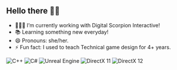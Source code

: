 ## Hello there 👋🏽
- 👩🏽‍💻 I’m currently working with Digital Scorpion Interactive!
- 📚 Learning something new everyday!
- 😄 Pronouns: she/her.
- ⚡ Fun fact: I used to teach Technical game design for 4+ years.

![C++](https://img.shields.io/badge/C++-000000?style=for-the-badge&logo=c%2B%2B&logoColor=white)
![C#](https://img.shields.io/badge/C%23-000000?style=for-the-badge&logo=csharp&logoColor=white)
![Unreal Engine](https://img.shields.io/badge/Unreal%20Engine-000000?style=for-the-badge&logo=unrealengine&logoColor=white)
![DirectX 11](https://img.shields.io/badge/DirectX-11-000000?style=for-the-badge&logo=microsoft&logoColor=white)
![DirectX 12](https://img.shields.io/badge/DirectX-12-000000?style=for-the-badge&logo=microsoft&logoColor=white)


<!--
**Datonlinegamer/Datonlinegamer** is a ✨ _special_ ✨ repository because its `README.md` (this file) appears on your GitHub profile.

Here are some ideas to get you started:

- 🔭 I’m currently working on ...
- 🌱 I’m currently learning ...
- 📫 How to reach me: ...
- 😄 Pronouns: ...
- ⚡ Fun fact: ...
-->
